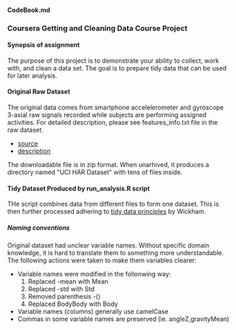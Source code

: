 #### CodeBook.md
### Coursera Getting and Cleaning Data Course Project  

#### Synopsis of assignment
The purpose of this project is to demonstrate your ability to collect, work with, and clean a data set. The goal is to prepare tidy data that can be used for later analysis.  

#### Original Raw Dataset

The original data comes from smartphone accelelerometer and gyroscope 3-axial raw signals recorded while subjects are performing assigned activities. For detailed description, please see features_info.txt file in the raw dataset.  
* [source](https://d396qusza40orc.cloudfront.net/getdata%2Fprojectfiles%2FUCI%20HAR%20Dataset.zip)
* [description](http://archive.ics.uci.edu/ml/datasets/Human+Activity+Recognition+Using+Smartphones)  

The downloadable file is in zip format. When unarhived, it produces a directory named "UCI HAR Dataset" with tens of files inside.

#### Tidy Dataset Produced by run_analysis.R script

THe script combines data from different files to form one dataset. This is then further processed adhering to [tidy data principles](https://www.google.fi/url?sa=t&rct=j&q=&esrc=s&source=web&cd=1&cad=rja&uact=8&ved=0CCEQFjAA&url=http%3A%2F%2Fvita.had.co.nz%2Fpapers%2Ftidy-data.pdf&ei=DrIdVIqLJ6n9ywPy-oHgBQ&usg=AFQjCNFUAQr-w_87XpPhfEDoDYQw5-G5zg&sig2=JY2UyqcSORfZahqfVvDeuQ&bvm=bv.75775273,d.bGQ) by Wickham.


##### Naming conventions
Original dataset had unclear variable names. Without specific domain knowledge, it is hard to translate them to something more understandable. The following actions were taken to make them variables clearer:  

* Variable names were modified in the follonwing way:
	1.	Replaced -mean with Mean
	2.	Replaced -std with Std
	3.	Removed parenthesis -()
	4.	Replaced BodyBody with Body
* Variable names (columns) generally use camelCase
* Commas in some variable names are preserved (ie. angleZ,gravityMean)